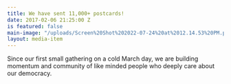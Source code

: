 ```yaml
---
title: We have sent 11,000+ postcards!
date: 2017-02-06 21:25:00 Z
is featured: false
main-image: "/uploads/Screen%20Shot%202022-07-24%20at%2012.14.53%20PM.png"
layout: media-item
---
```


Since our first small gathering on a cold March day, we are building momentum and community of like minded people who deeply care about our democracy.  
